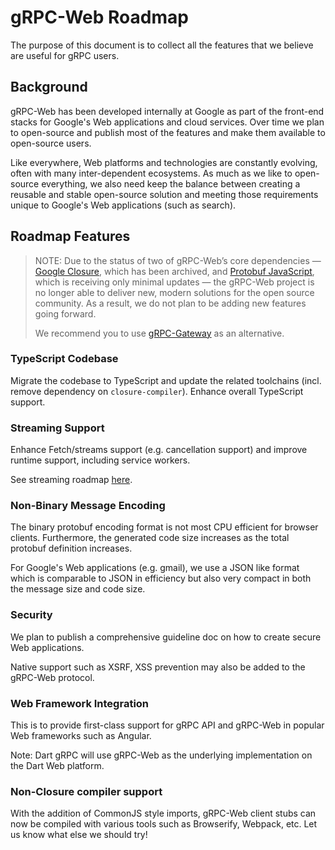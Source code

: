# gRPC-Web Roadmap

The purpose of this document is to collect all the features that we believe are
useful for gRPC users.

## Background

gRPC-Web has been developed internally at Google as part of the front-end
stacks for Google's Web applications and cloud services. Over time we plan to
open-source and publish most of the features and make them available to open-source
users.

Like everywhere, Web platforms and technologies are constantly evolving, often
with many inter-dependent ecosystems. As much as we like to open-source
everything, we also need keep the balance between creating a reusable and stable
open-source solution and meeting those requirements unique to Google's Web applications
(such as search). 

## Roadmap Features

> NOTE: Due to the status of two of gRPC-Web’s core dependencies — [Google
Closure](https://github.com/google/closure-library/issues/1214), which has been
archived, and [Protobuf
JavaScript](https://github.com/protocolbuffers/protobuf-javascript?tab=readme-ov-file#project-status),
which is receiving only minimal updates — the gRPC-Web project is no longer able
to deliver new, modern solutions for the open source community. As a result, we
do not plan to be adding new features going forward.
>
> We recommend you to use [gRPC-Gateway](https://github.com/grpc-ecosystem/grpc-gateway) as an alternative.

### TypeScript Codebase
Migrate the codebase to TypeScript and update the related toolchains (incl. remove
dependency on `closure-compiler`). Enhance overall TypeScript support.

### Streaming Support

Enhance Fetch/streams support (e.g. cancellation support) and improve runtime
support, including service workers.

See streaming roadmap [here](streaming-roadmap.md).

### Non-Binary Message Encoding

The binary protobuf encoding format is not most CPU efficient for browser
clients. Furthermore, the generated code size increases as the total protobuf
definition increases.

For Google's Web applications (e.g. gmail), we use a JSON like format which is
comparable to JSON in efficiency but also very compact in both the message size
and code size.

### Security

We plan to publish a comprehensive guideline doc on how to create secure Web
applications.

Native support such as XSRF, XSS prevention may also be added to the gRPC-Web
protocol.

### Web Framework Integration

This is to provide first-class support for gRPC API and gRPC-Web in popular Web
frameworks such as Angular. 

Note: Dart gRPC will use gRPC-Web as the underlying implementation on the
Dart Web platform.

### Non-Closure compiler support

With the addition of CommonJS style imports, gRPC-Web client stubs can now be
compiled with various tools such as Browserify, Webpack, etc. Let us know
what else we should try!